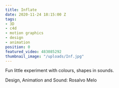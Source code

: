 ```yaml
---
title: Inflate
date: 2020-11-24 18:15:00 Z
tags:
- 3D
- c4d
- motion graphics
- design
- animation
position: 0
featured_video: 483085292
thumbnail_image: "/uploads/Inf.jpg"
---
```


Fun little experiment with colours, shapes in sounds.

Design, Animation and Sound: Rosalvo Melo